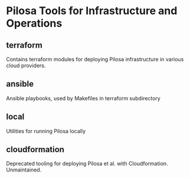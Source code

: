 Pilosa Tools for Infrastructure and Operations
==============================================

terraform
-----------

Contains terraform modules for deploying Pilosa infrastructure in various cloud providers.


ansible
-------

Ansible playbooks, used by Makefiles in terraform subdirectory


local
-----

Utilities for running Pilosa locally

cloudformation
-----

Deprecated tooling for deploying Pilosa et al. with Cloudformation. Unmaintained.
